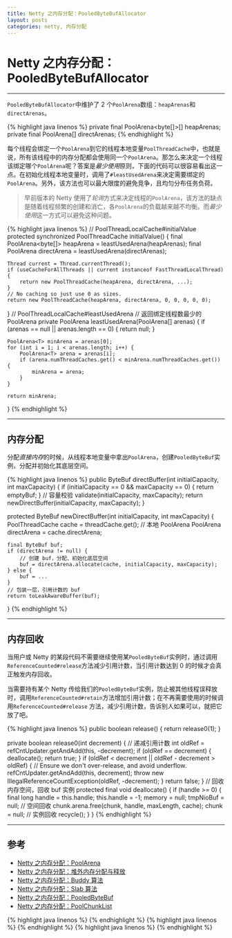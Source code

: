 ```yaml
---
title: Netty 之内存分配：PooledByteBufAllocator
layout: posts
categories: netty, 内存分配
---
```


# Netty 之内存分配：PooledByteBufAllocator

------

`PooledByteBufAllocator`中维护了 2 个`PoolArena`数组：`heapArenas`和`directArenas`。

{% highlight java linenos %}
private final PoolArena<byte[]>[] heapArenas;
private final PoolArena<ByteBuffer>[] directArenas;
{% endhighlight %}

每个线程会绑定一个`PoolArena`到它的线程本地变量`PoolThreadCache`中，也就是说，所有该线程中的内存分配都会使用同一个`PoolArena`。那怎么来决定一个线程该绑定哪个`PoolArena`呢？答案是*最少使用*原则，下面的代码可以很容易看出这一点。在初始化线程本地变量时，调用了`#leastUsedArena`来决定需要绑定的`PoolArena`。另外，该方法也可以最大限度的避免竞争，且均匀分布任务负荷。

> 早前版本的 Netty 使用了*轮询*方式来决定线程的`PoolArena`，该方法的缺点是随着线程频繁的创建和消亡，各`PoolArena`的负载越来越不均衡。而*最少使用*这一方式可以避免这种问题。

{% highlight java linenos %}
// PoolThreadLocalCache#initialValue
protected synchronized PoolThreadCache initialValue() {
    final PoolArena<byte[]> heapArena = leastUsedArena(heapArenas);
    final PoolArena<ByteBuffer> directArena = leastUsedArena(directArenas);

    Thread current = Thread.currentThread();
    if (useCacheForAllThreads || current instanceof FastThreadLocalThread) {
        return new PoolThreadCache(heapArena, directArena, ...);
    }
    // No caching so just use 0 as sizes.
    return new PoolThreadCache(heapArena, directArena, 0, 0, 0, 0, 0);
}
// PoolThreadLocalCache#leastUsedArena
// 返回绑定线程数最少的 PoolArena
private <T> PoolArena<T> leastUsedArena(PoolArena<T>[] arenas) {
    if (arenas == null || arenas.length == 0) {
        return null;
    }

    PoolArena<T> minArena = arenas[0];
    for (int i = 1; i < arenas.length; i++) {
        PoolArena<T> arena = arenas[i];
        if (arena.numThreadCaches.get() < minArena.numThreadCaches.get()) {
            minArena = arena;
        }
    }

    return minArena;
}
{% endhighlight %}

------

## 内存分配

分配*直接内存*的时候，从线程本地变量中拿出`PoolArena`，创建`PooledByteBuf`实例，分配并初始化其底层空间。

{% highlight java linenos %}
public ByteBuf directBuffer(int initialCapacity, int maxCapacity) {
    if (initialCapacity == 0 && maxCapacity == 0) {
        return emptyBuf;
    }
    // 容量校验
    validate(initialCapacity, maxCapacity);
    return newDirectBuffer(initialCapacity, maxCapacity);
}

protected ByteBuf newDirectBuffer(int initialCapacity, int maxCapacity) {
    PoolThreadCache cache = threadCache.get();
    // 本地 PoolArena
    PoolArena<ByteBuffer> directArena = cache.directArena;

    final ByteBuf buf;
    if (directArena != null) {
        // 创建 buf，分配、初始化底层空间
        buf = directArena.allocate(cache, initialCapacity, maxCapacity);
    } else {
        buf = ...
    }
    // 包装一层，引用计数的 buf
    return toLeakAwareBuffer(buf);
}
{% endhighlight %}

------

## 内存回收

当用户或 Netty 的某段代码不需要继续使用某`PooledByteBuf`实例时，通过调用`ReferenceCounted#release`方法减少引用计数，当引用计数达到 0 的时候才会真正触发内存回收。

当需要持有某个 Netty 传给我们的`PooledByteBuf`实例，防止被其他线程误释放时，调用`ReferenceCounted#retain`方法增加引用计数；在不再需要使用的时候调用`ReferenceCounted#release` 方法，减少引用计数，告诉别人如果可以，就把它放了吧。

{% highlight java linenos %}
public boolean release() {
    return release0(1);
}

private boolean release0(int decrement) {
    // 递减引用计数
    int oldRef = refCntUpdater.getAndAdd(this, -decrement);
    if (oldRef == decrement) {
        deallocate();
        return true;
    }
    if (oldRef < decrement || oldRef - decrement > oldRef) {
        // Ensure we don't over-release, and avoid underflow.
        refCntUpdater.getAndAdd(this, decrement);
        throw new IllegalReferenceCountException(oldRef, -decrement);
    }
    return false;
}
// 回收内存空间，回收 buf 实例
protected final void deallocate() {
    if (handle >= 0) {
        final long handle = this.handle;
        this.handle = -1;
        memory = null;
        tmpNioBuf = null;
        // 空间回收
        chunk.arena.free(chunk, handle, maxLength, cache);
        chunk = null;
        // 实例回收
        recycle();
    }
}
{% endhighlight %}

------

## 参考

* [Netty 之内存分配：PoolArena](/netty-memory-allocation-PoolArena/)
* [Netty 之内存分配：堆外内存分配与释放](/netty-memory-allocation-direct-memory/)
* [Netty 之内存分配：Buddy 算法](/netty-memory-allocation-buddy/)
* [Netty 之内存分配：Slab 算法](/netty-memory-allocation-slab)
* [Netty 之内存分配：PooledByteBuf](/netty-memory-allocation-PooledByteBuf/)
* [Netty 之内存分配：PoolChunkList](/netty-memory-allocation-PoolChunkList/)


{% highlight java linenos %}
{% endhighlight %}
{% highlight java linenos %}
{% endhighlight %}
{% highlight java linenos %}
{% endhighlight %}